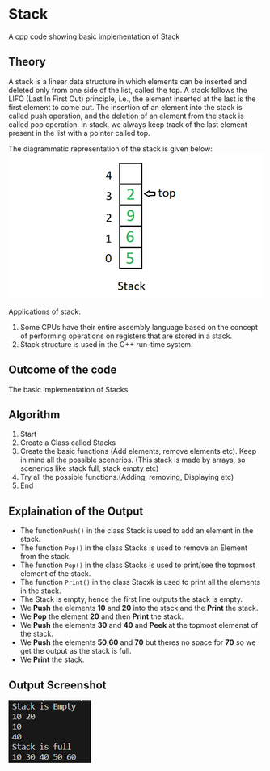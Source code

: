 # Stack
A cpp code showing basic implementation of Stack
## Theory
 A stack is a linear data structure in which elements can be inserted and deleted only from one side of the list, called the top. A stack follows the LIFO (Last In First Out) principle, i.e., the element inserted at the last is the first element to come out. The insertion of an element into the stack is called push operation, and the deletion of an element from the stack is called pop operation. In stack, we always keep track of the last element present in the list with a pointer called top.

The diagrammatic representation of the stack is given below: 
![Screenshot of the output](stacks_image.png)

Applications of stack:

1. Some CPUs have their entire assembly language based on the concept of performing operations on registers that are stored in a stack.
2. Stack structure is used in the C++ run-time system.

## Outcome of the code
The basic implementation of Stacks.

## Algorithm
1. Start
2. Create a Class called Stacks
3. Create the basic functions (Add elements, remove elements etc). Keep in mind all the possible scenerios. (This stack is made by arrays, so scenerios like stack full, stack empty etc)
4. Try all the possible functions.(Adding, removing, Displaying etc)
5. End

## Explaination of the Output
- The function```Push()``` in the class Stack is used to add an element in the stack.
- The function ```Pop()``` in the class Stacks is used to remove an Element from the stack.
- The function ```Pop()``` in the class Stacks is used to print/see the topmost element of the stack.
- The function ```Print()``` in the class Stacxk is used to print all the elements in the stack.
- The Stack is empty, hence the first line outputs the stack is empty.
- We **Push** the elements **10** and **20** into the stack and the **Print** the stack.
- We **Pop** the element **20** and then **Print** the stack.
- We **Push** the elements **30** and **40** and **Peek** at the topmost elemenst of the stack.
- We **Push** the elements **50**,**60** and **70** but theres no space for **70** so we get the output as the stack is full.
- We **Print** the stack.

## Output Screenshot
![Screenshot of the output](image_2023-10-21_154012032.png)
